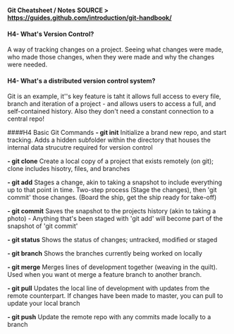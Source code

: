 __Git Cheatsheet / Notes__
__SOURCE > https://guides.github.com/introduction/git-handbook/__

#### H4- What's Version Control?
A way of tracking changes on a project. Seeing what changes were made, who made those changes, when they were made and why the changes were needed.

#### H4- What's a distributed version control system?
Git is an example, it''s key feature is taht it allows full access to every file, branch and iteration of a project - and allows users to access a full, and self-contained history. Also they don't need a constant connection to a central repo!


####H4 Basic Git Commands
__- git init__
Initialize a brand new repo, and start tracking. Adds a hidden subfolder within the directory that houses the internal data strucutre required for version control

__- git clone__
Create a local copy of a project that exists remotely (on git); clone includes hisotry, files, and branches

__- git add__
Stages a change, akin to taking a snapshot to include everything up to that point in time. Two-step process (Stage the changes), then 'git commit' those changes. (Board the ship, get the ship ready for take-off)

__- git commit__
Saves the snapshot to the projects history (akin to taking a photo) - Anything that's been staged with 'git add' will become part of the snapshot of 'git commit'

__- git status__
Shows the status of changes; untracked, modified or staged

__- git branch__
Shows the branches currently being worked on locally

__- git merge__
Merges lines of development together (weaving in the quilt). Used when you want ot merge a feature branch to another branch.

__- git pull__
Updates the local line of development with updates from the remote counterpart. If changes have been made to master, you can pull to update your local branch

__- git push__
Update the remote repo with any commits made locally to a branch

